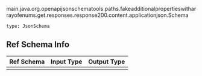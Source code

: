 main.java.org.openapijsonschematools.paths.fakeadditionalpropertieswitharrayofenums.get.responses.response200.content.applicationjson.Schema
```
type: JsonSchema
```

## Ref Schema Info
Ref Schema | Input Type | Output Type
---------- | ---------- | -----------
 |  | 
